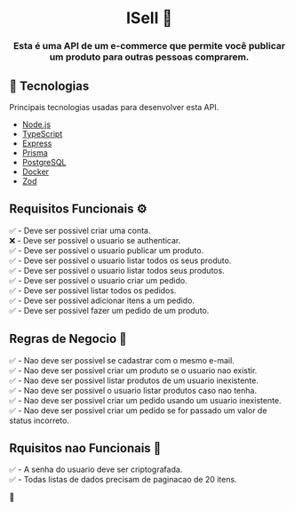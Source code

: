 <h1 align="center">
   ISell 🤝
</h1>

<h3 align="center">
  Esta é uma API de um e-commerce que permite você publicar um produto para outras pessoas comprarem.
</h3>

## 🚀 Tecnologias

Principais tecnologias usadas para desenvolver esta API.

- [Node.js](https://nodejs.org/en/)
- [TypeScript](https://www.typescriptlang.org/)
- [Express](https://expressjs.com/pt-br/)
- [Prisma](https://www.prisma.io/)
- [PostgreSQL](https://www.postgresql.org/)
- [Docker](https://www.docker.com/)
- [Zod](https://github.com/colinhacks/zod)

## Requisitos Funcionais ⚙️

✅ - Deve ser possivel criar uma conta.<br>
❌ - Deve ser possivel o usuario se authenticar.<br>
✅ - Deve ser possivel o usuario publicar um produto.<br>
✅ - Deve ser possivel o usuario listar todos os seus produto.<br>
✅ - Deve ser possivel o usuario listar todos seus produtos.<br>
✅ - Deve ser possivel o usuario criar um pedido.<br>
✅ - Deve ser possivel listar todos os pedidos.<br>
✅ - Deve ser possivel adicionar itens a um pedido.<br>
✅ - Deve ser possivel fazer um pedido de um produto.<br>

## Regras de Negocio 👔

✅ - Nao deve ser possivel se cadastrar com o mesmo e-mail.<br>
✅ - Nao deve ser possivel criar um produto se o usuario nao existir.<br>
✅ - Nao deve ser possivel listar produtos de um usuario inexistente.<br>
✅ - Nao deve ser possivel o usuario listar produtos caso nao tenha.<br>
✅ - Nao deve ser possivel criar um pedido usando um usuario inexistente.<br>
✅ - Nao deve ser possivel criar um pedido se for passado um valor de status incorreto.<br>

## Rquisitos nao Funcionais 🔧

✅ - A senha do usuario deve ser criptografada.<br>
✅ - Todas listas de dados precisam de paginacao de 20 itens.

🔰